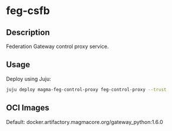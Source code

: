 # feg-csfb

## Description

Federation Gateway control proxy service.

## Usage

Deploy using Juju:

```bash
juju deploy magma-feg-control-proxy feg-control-proxy --trust
```

## OCI Images

Default: docker.artifactory.magmacore.org/gateway_python:1.6.0
